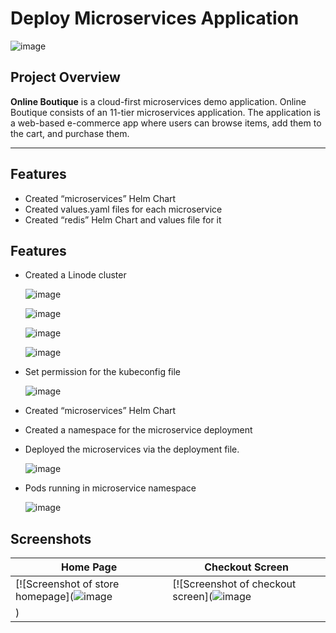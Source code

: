 # Deploy Microservices Application

![image](https://github.com/user-attachments/assets/47ea8898-585e-44e9-a5b9-cd88775d47de)



## **Project Overview**
**Online Boutique** is a cloud-first microservices demo application. Online Boutique consists of an 11-tier microservices application. The application is a web-based e-commerce app where users can browse items, add them to the cart, and purchase them.


---

## **Features**
- Created “microservices” Helm Chart
- Created values.yaml files for each microservice
- Created “redis” Helm Chart and values file for it


## **Features**
- Created a Linode cluster

  ![image](https://github.com/user-attachments/assets/29ab5b29-fe39-4f8e-b442-d083aa8994f5)

  ![image](https://github.com/user-attachments/assets/f0cd3160-a676-428d-b460-205a41deb1ef)


  ![image](https://github.com/user-attachments/assets/8021b1df-f148-4ba9-aa0c-93456e0659e7)

  ![image](https://github.com/user-attachments/assets/bd8c7ded-787c-4751-857a-4a2428b8307d)

- Set permission for the kubeconfig file
  
  ![image](https://github.com/user-attachments/assets/67c5b901-6937-4918-9632-402c913acb44)


- Created “microservices” Helm Chart
- Created a namespace for the  microservice deployment
- Deployed the microservices via the deployment file.

  ![image](https://github.com/user-attachments/assets/bae43744-ea7e-46f8-bd22-4deec6bf6d1c)


- Pods running in microservice namespace
  
  ![image](https://github.com/user-attachments/assets/a0df4032-be27-4423-ba94-a10451257dda)







## Screenshots

| Home Page                                                                                                         | Checkout Screen                                                                                                    |
| ----------------------------------------------------------------------------------------------------------------- | ------------------------------------------------------------------------------------------------------------------ |
| [![Screenshot of store homepage](![image](https://github.com/user-attachments/assets/b68aa72f-483c-4192-8505-88661ddf1b3f) | [![Screenshot of checkout screen](![image](https://github.com/user-attachments/assets/dc5aee86-e641-4641-bbab-a1f51ed02173)
) |


